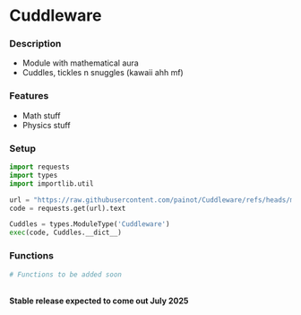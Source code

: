 # Cuddleware
### Description
- Module with mathematical aura
- Cuddles, tickles n snuggles (kawaii ahh mf)
  
### Features
- Math stuff
- Physics stuff

### Setup

```py
import requests
import types
import importlib.util

url = "https://raw.githubusercontent.com/painot/Cuddleware/refs/heads/main/main.py"
code = requests.get(url).text

Cuddles = types.ModuleType('Cuddleware')
exec(code, Cuddles.__dict__)
```
### Functions
```py
# Functions to be added soon
```

<br>
<b>Stable release expected to come out July 2025</b>
